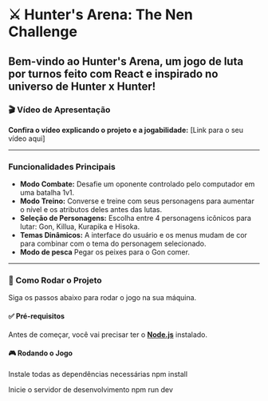 # ⚔️ Hunter's Arena: The Nen Challenge

Bem-vindo ao Hunter's Arena, um jogo de luta por turnos feito com React e inspirado no universo de Hunter x Hunter!
---

### 🎬 Vídeo de Apresentação
**Confira o vídeo explicando o projeto e a jogabilidade:**
[Link para o seu vídeo aqui]

---

### Funcionalidades Principais
* **Modo Combate:** Desafie um oponente controlado pelo computador em uma batalha 1v1.
* **Modo Treino:** Converse e treine com seus personagens para aumentar o nível e os atributos deles antes das lutas.
* **Seleção de Personagens:** Escolha entre 4 personagens icônicos para lutar: Gon, Killua, Kurapika e Hisoka.
* **Temas Dinâmicos:** A interface do usuário e os menus mudam de cor para combinar com o tema do personagem selecionado.
* **Modo de pesca** Pegar os peixes para o Gon comer.

---

### 🚀 Como Rodar o Projeto

Siga os passos abaixo para rodar o jogo na sua máquina.

#### ✅ Pré-requisitos
Antes de começar, você vai precisar ter o **[Node.js](https://nodejs.org/en/)** instalado.

#### 🎮 Rodando o Jogo
Instale todas as dependências necessárias
npm install

Inicie o servidor de desenvolvimento
npm run dev
